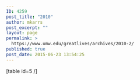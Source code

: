 ```yaml
---
ID: 4259
post_title: "2010"
author: mkarrs
post_excerpt: ""
layout: page
permalink: >
  https://www.umw.edu/greatlives/archives/2010-2/
published: true
post_date: 2015-06-23 13:54:25
---
```

[table id=5 /]

&nbsp;